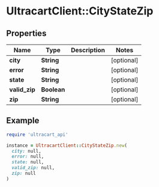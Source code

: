 # UltracartClient::CityStateZip

## Properties

| Name | Type | Description | Notes |
| ---- | ---- | ----------- | ----- |
| **city** | **String** |  | [optional] |
| **error** | **String** |  | [optional] |
| **state** | **String** |  | [optional] |
| **valid_zip** | **Boolean** |  | [optional] |
| **zip** | **String** |  | [optional] |

## Example

```ruby
require 'ultracart_api'

instance = UltracartClient::CityStateZip.new(
  city: null,
  error: null,
  state: null,
  valid_zip: null,
  zip: null
)
```

